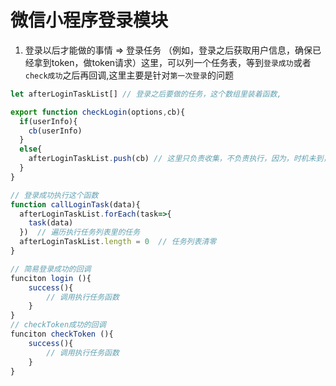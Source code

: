 # 微信小程序登录模块

1. 登录以后才能做的事情   =>  登录任务 （例如，登录之后获取用户信息，确保已经拿到token，做token请求）这里，可以列一个任务表，等到`登录成功`或者`check成功`之后再回调,这里主要是针对`第一次登录`的问题

```js
let afterLoginTaskList[] // 登录之后要做的任务，这个数组里装着函数,

export function checkLogin(options,cb){
  if(userInfo){
    cb(userInfo)
  }
  else{
    afterLoginTaskList.push(cb) // 这里只负责收集，不负责执行，因为，时机未到，应该在登录成功或者校验成功的回调里调用
  }
}

// 登录成功执行这个函数
function callLoginTask(data){
  afterLoginTaskList.forEach(task=>{
    task(data)
  })  // 遍历执行任务列表里的任务
  afterLoginTaskList.length = 0  // 任务列表清零
}

// 简易登录成功的回调
funciton login (){
    success(){
        // 调用执行任务函数
    }
}
// checkToken成功的回调
funciton checkToken (){
    success(){
        // 调用执行任务函数
    }
}
```

